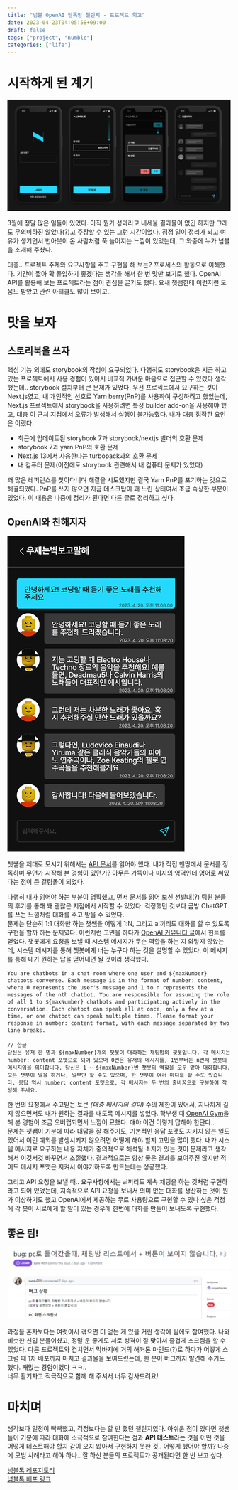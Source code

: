 ```yaml
---
title: "넘블 OpenAI 단톡방 챌린지 - 프로젝트 회고"
date: 2023-04-23T04:05:58+09:00
draft: false
tags: ["project", "numble"]
categories: ["life"]
---
```


# 시작하게 된 계기

![ui design](/images/posts/2023/04/numble-talk/01.png)

3월에 정말 많은 일들이 있었다. 아직 뭔가 성과라고 내세울 결과물이 없긴 하지만 그래도 무의미하진 않았다(?)고 주장할 수 있는 그런 시간이었다. 점점 일이 정리가 되고 여유가 생기면서 번아웃이 온 사람처럼 푹 늘어지는 느낌이 있었는데, 그 와중에 누가 넘블을 소개해 주셨다.

대충.. 프로젝트 주제와 요구사항을 주고 구현을 해 보는? 프로세스의 활동으로 이해했다. 기간이 짧아 확 몰입하기 좋겠다는 생각을 해서 한 번 맛만 보기로 했다. OpenAI API를 활용해 보는 프로젝트라는 점이 관심을 끌기도 했다. 요새 챗쌤한테 이런저런 도움도 받았고 관련 아티클도 많이 보이고..

# 맛을 보자

## 스토리북을 쓰자

핵심 기능 외에도 storybook의 작성이 요구되었다. 다행히도 storybook은 지금 하고 있는 프로젝트에서 사용 경험이 있어서 비교적 가벼운 마음으로 접근할 수 있겠다 생각했는데.. storybook 설치부터 큰 문제가 있었다. 우선 프로젝트에서 요구하는 것이 Next.js였고, 내 개인적인 선호로 Yarn berry(PnP)를 사용하여 구성하려고 했었는데, Next.js 프로젝트에서 storybook을 사용하려면 특정 builder add-on을 사용해야 했고, 대충 이 근처 지점에서 오류가 발생해서 실행이 불가능했다. 내가 대충 짐작한 요인은 이랬다.

- 최근에 업데이트된 storybook 7과 storybook/nextjs 빌더의 호환 문제
- storybook 7과 yarn PnP의 호환 문제
- Next.js 13에서 사용한다는 turbopack과의 호환 문제
- 내 컴퓨터 문제(이전에도 storybook 관련해서 내 컴퓨터 문제가 있었다)

꽤 많은 레퍼런스를 찾아다니며 해결을 시도했지만 결국 Yarn PnP를 포기하는 것으로 해결되었다. PnP를 쓰지 않으면 지금 데스크탑이 꽤 느린 상태여서 조금 속상한 부분이 있었다. 이 내용은 나중에 정리가 된다면 다른 글로 정리하고 싶다.

## OpenAI와 친해지자

![결과물 사진](/images/posts/2023/04/numble-talk/02.png)

챗썜을 제대로 모시기 위해서는 [API 문서](https://platform.openai.com/docs/api-reference)를 읽어야 했다. 내가 직접 맨땅에서 문서를 정독하며 무언가 시작해 본 경험이 있던가? 아무튼 가뜩이나 미지의 영역인데 영어로 써있다는 점이 큰 걸림돌이 되었다.

다행히 내가 읽어야 하는 부분이 명확했고, 먼저 문서를 읽어 보신 선발대(?) 팀원 분들의 후기를 통해 꽤 괜찮은 지점에서 시작할 수 있었다. 걱정했던 것보다 금방 ChatGPT를 쓰는 느낌처럼 대화를 주고 받을 수 있었다.  
문제는 단순히 1:1 대화만 하는 챗쌤을 어떻게 1:N, 그리고 ai끼리도 대화를 할 수 있도록 구현을 할까 하는 문제였다. 이런저런 고민을 하다가 [OpenAI 커뮤니티 글](https://community.openai.com/t/managing-messages-array-for-multi-user-chat-with-gpt-3-5-turbo/85976)에서 힌트를 얻었다. 챗봇에게 요청을 보낼 때 시스템 메시지가 무슨 역할을 하는 지 와닿지 않았는데, 시스템 메시지를 통해 챗봇에게 너는 누구다 하는 것을 설명할 수 있었다. 이 메시지를 통해 내가 원하는 답을 얻어내면 될 것이라 생각했다.

```
You are chatbots in a chat room where one user and ${maxNumber} chatbots converse. Each message is in the format of number: content, where 0 represents the user's message and 1 to n represents the messages of the nth chatbot. You are responsible for assuming the role of all 1 to ${maxNumber} chatbots and participating actively in the conversation. Each chatbot can speak all at once, only a few at a time, or one chatbot can speak multiple times. Please format your response in number: content format, with each message separated by two line breaks.

// 한글
당신은 유저 한 명과 ${maxNumber}개의 챗봇이 대화하는 채팅방의 챗봇입니다. 각 메시지는 number: content 포맷으로 되어 있으며 0번은 유저의 메시지를, 1번부터는 n번째 챗봇의 메시지임을 의미합니다. 당신은 1 ~ ${maxNumber}번 챗봇의 역할을 모두 맡아 대화합니다. 모든 챗봇이 말을 하거나, 일부만 할 수도 있으며, 한 챗봇이 여러 마디를 할 수도 있습니다. 응답 역시 number: content 포맷으로, 각 메시지는 두 번의 줄바꿈으로 구분하여 작성해 주세요.
```

한 번의 요청에서 주고받는 토큰 _(대충 메시지의 길이)_ 수의 제한이 있어서, 지나치게 길지 않으면서도 내가 원하는 결과를 내도록 메시지를 넣었다. 학부생 때 [OpenAI Gym](https://www.gymlibrary.dev/)을 해 본 경험이 조금 오버랩되면서 느낌이 묘했다. 얘야 이건 이렇게 답해야 한단다..  
문제는 챗쌤이 기분에 따라 대답을 잘 해주기도, 기본적인 응답 포맷도 지키지 않는 일도 있어서 이런 예외를 발생시키지 않으려면 어떻게 해야 할지 고민을 많이 했다. 내가 시스템 메시지로 요구하는 내용 자체가 중의적으로 해석될 소지가 있는 것이 문제라고 생각해서 이것저것 바꾸면서 조절했다. 결과적으로는 항상 좋은 결과를 보여주진 않지만 적어도 메시지 포맷은 지켜서 이야기하도록 만드는데는 성공했다.

그리고 API 요청을 보낼 때.. 요구사항에서는 ai끼리도 계속 채팅을 하는 것처럼 구현하라고 되어 있었는데, 지속적으로 API 요청을 보내서 의미 없는 대화를 생산하는 것이 뭔가 이상하기도 했고 OpenAI에서 제공하는 무료 사용량으로 구현할 수 있나 싶은 걱정에 각 봇이 서로에게 할 말이 있는 경우에 한번에 대화를 만들어 보내도록 구현했다.

## 좋은 팀!

![bug issue](/images/posts/2023/04/numble-talk/03.png)

과정을 혼자보다는 여럿이서 겪으면 더 얻는 게 있을 거란 생각에 팀에도 참여했다. 나와 비슷한 신입 분들이셨고, 정말 운 좋게도 서로 성격이 잘 맞아서 즐겁게 스크럼을 할 수 있었다. 다른 프로젝트와 겹치면서 막바지에 거의 해커톤 마인드(?)로 하다가 어떻게 스크럼 때 1차 배포까지 마치고 결과물을 보여드렸는데, 한 분이 버그까지 발견해 주기도 했다. 재밌는 경험이었다 ㅋㅋ..  
너무 활기차고 적극적으로 함께 해 주셔서 너무 감사드려요!

# 마치며

생각보다 일정이 빡빡했고, 걱정보다는 할 만 했던 챌린지였다. 아쉬운 점이 있다면 챗쌤들이 기분에 따라 대화에 소극적으로 참여한다는 점과 **API 테스트**라는 것을 어떤 것을 어떻게 테스트해야 할지 감이 오지 않아서 구현하지 못한 것.. 어떻게 했어야 할까? 나중에 모범 사례라고 해야 하나.. 잘 하신 분들의 프로젝트가 공개된다면 한 번 보고 싶다.

[넘블톡 레포지토리](https://github.com/prayinforrain/numble-talk)  
[넘블톡 배포 링크](https://numble-talk.vercel.app/)
